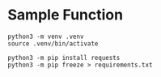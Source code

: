 # Sample Function

```
python3 -m venv .venv
source .venv/bin/activate

python3 -m pip install requests
python3 -m pip freeze > requirements.txt
```